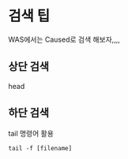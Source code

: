 # 검색 팁

WAS에서는 Caused로 검색 해보자,,,,


## 상단 검색

head 


## 하단 검색

tail 명령어 활용

```
tail -f [filename]
```

